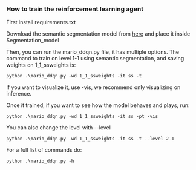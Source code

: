 ### How to train the reinforcement learning agent

First install requirements.txt

Download the semantic segmentation model from [here](https://drive.google.com/file/d/1JRdPggs5jTWAXKRXk6hVxzmP-KnOr8Hw/view?usp=sharing) and place it inside Segmentation_model

Then, you can run the mario_ddqn.py file, it has multiple options. The command to train on level 1-1 using semantic segmentation, and saving weights on 1_1_ssweights is:

    python .\mario_ddqn.py -wd 1_1_ssweights -it ss -t

If you want to visualize it, use -vis, we recommend only visualizing on inference.

Once it trained, if you want to see how the model behaves and plays, run:

    python .\mario_ddqn.py -wd 1_1_ssweights -it ss -pt -vis

You can also change the level with --level

    python .\mario_ddqn.py -wd 1_1_ssweights -it ss -t --level 2-1

For a full list of commands do:

    python .\mario_ddqn.py -h


